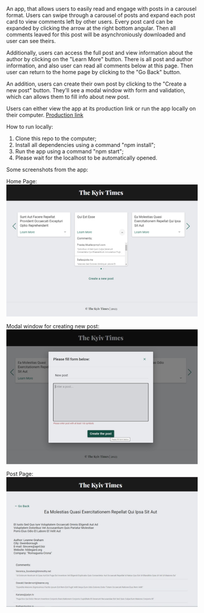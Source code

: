 An app, that allows users to easily read and engage with posts in a carousel
format. Users can swipe through a carousel of posts and expand each post card to
view comments left by other users. Every post card can be expanded by clicking
the arrow at the right bottom angular. Then all comments leaved for this post
will be asynchroniously downloaded and user can see theirs.

Additionally, users can access the full post and view information about the
author by clicking on the "Learn More" button. There is all post and author
information, and also user can read all comments below at this page. Then user
can return to the home page by clicking to the "Go Back" button.

An addition, users can create their own post by clicking to the "Create a new
post" button. They'll see a modal window with form and validation, which can
allows them to fill info about new post.

Users can either view the app at its production link or run the app locally on
their computer.
[Production link](https://nadiakhoptiuk.github.io/the-kyiv-times/)

How to run locally:

1. Clone this repo to the computer;
2. Install all dependencies using a command "npm install";
3. Run the app using a command "npm start";
4. Please wait for the localhost to be automatically opened.

Some screenshots from the app:

Home Page: ![Home Page](./assets/homePage.jpg)

Modal window for creating new post:
![Modal window for creating new post](./assets/modal.jpg)

Post Page: ![Post Page](./assets/postPage.jpg)
